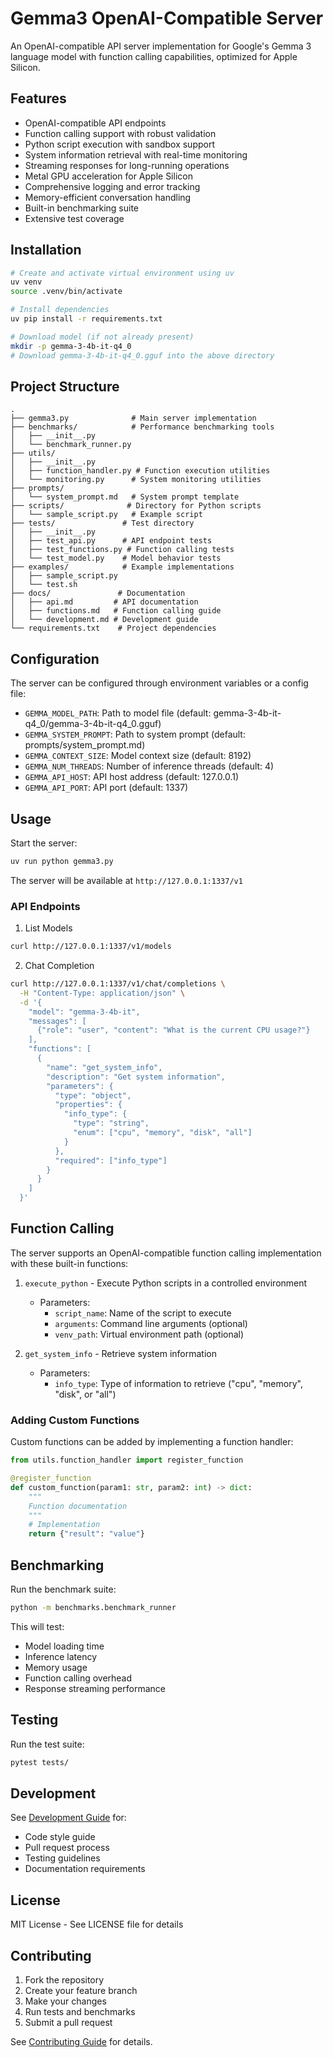 # Gemma3 OpenAI-Compatible Server

An OpenAI-compatible API server implementation for Google's Gemma 3 language model with function calling capabilities, optimized for Apple Silicon.

## Features

- OpenAI-compatible API endpoints
- Function calling support with robust validation
- Python script execution with sandbox support
- System information retrieval with real-time monitoring
- Streaming responses for long-running operations
- Metal GPU acceleration for Apple Silicon
- Comprehensive logging and error tracking
- Memory-efficient conversation handling
- Built-in benchmarking suite
- Extensive test coverage

## Installation

```bash
# Create and activate virtual environment using uv
uv venv
source .venv/bin/activate

# Install dependencies
uv pip install -r requirements.txt

# Download model (if not already present)
mkdir -p gemma-3-4b-it-q4_0
# Download gemma-3-4b-it-q4_0.gguf into the above directory
```

## Project Structure

```
.
├── gemma3.py              # Main server implementation
├── benchmarks/            # Performance benchmarking tools
│   ├── __init__.py
│   └── benchmark_runner.py
├── utils/
│   ├── __init__.py
│   ├── function_handler.py # Function execution utilities
│   └── monitoring.py      # System monitoring utilities
├── prompts/
│   └── system_prompt.md   # System prompt template
├── scripts/              # Directory for Python scripts
│   └── sample_script.py   # Example script
├── tests/               # Test directory
│   ├── __init__.py
│   ├── test_api.py      # API endpoint tests
│   ├── test_functions.py # Function calling tests
│   └── test_model.py    # Model behavior tests
├── examples/            # Example implementations
│   ├── sample_script.py
│   └── test.sh
├── docs/               # Documentation
│   ├── api.md         # API documentation
│   ├── functions.md   # Function calling guide
│   └── development.md # Development guide
└── requirements.txt    # Project dependencies
```

## Configuration

The server can be configured through environment variables or a config file:

- `GEMMA_MODEL_PATH`: Path to model file (default: gemma-3-4b-it-q4_0/gemma-3-4b-it-q4_0.gguf)
- `GEMMA_SYSTEM_PROMPT`: Path to system prompt (default: prompts/system_prompt.md)
- `GEMMA_CONTEXT_SIZE`: Model context size (default: 8192)
- `GEMMA_NUM_THREADS`: Number of inference threads (default: 4)
- `GEMMA_API_HOST`: API host address (default: 127.0.0.1)
- `GEMMA_API_PORT`: API port (default: 1337)

## Usage

Start the server:

```bash
uv run python gemma3.py
```

The server will be available at `http://127.0.0.1:1337/v1`

### API Endpoints

1. List Models
```bash
curl http://127.0.0.1:1337/v1/models
```

2. Chat Completion
```bash
curl http://127.0.0.1:1337/v1/chat/completions \
  -H "Content-Type: application/json" \
  -d '{
    "model": "gemma-3-4b-it",
    "messages": [
      {"role": "user", "content": "What is the current CPU usage?"}
    ],
    "functions": [
      {
        "name": "get_system_info",
        "description": "Get system information",
        "parameters": {
          "type": "object",
          "properties": {
            "info_type": {
              "type": "string",
              "enum": ["cpu", "memory", "disk", "all"]
            }
          },
          "required": ["info_type"]
        }
      }
    ]
  }'
```

## Function Calling

The server supports an OpenAI-compatible function calling implementation with these built-in functions:

1. `execute_python` - Execute Python scripts in a controlled environment
   - Parameters:
     - `script_name`: Name of the script to execute
     - `arguments`: Command line arguments (optional)
     - `venv_path`: Virtual environment path (optional)

2. `get_system_info` - Retrieve system information
   - Parameters:
     - `info_type`: Type of information to retrieve ("cpu", "memory", "disk", or "all")

### Adding Custom Functions

Custom functions can be added by implementing a function handler:

```python
from utils.function_handler import register_function

@register_function
def custom_function(param1: str, param2: int) -> dict:
    """
    Function documentation
    """
    # Implementation
    return {"result": "value"}
```

## Benchmarking

Run the benchmark suite:

```bash
python -m benchmarks.benchmark_runner
```

This will test:
- Model loading time
- Inference latency
- Memory usage
- Function calling overhead
- Response streaming performance

## Testing

Run the test suite:

```bash
pytest tests/
```

## Development

See [Development Guide](docs/development.md) for:
- Code style guide
- Pull request process
- Testing guidelines
- Documentation requirements

## License

MIT License - See LICENSE file for details

## Contributing

1. Fork the repository
2. Create your feature branch
3. Make your changes
4. Run tests and benchmarks
5. Submit a pull request

See [Contributing Guide](CONTRIBUTING.md) for details.